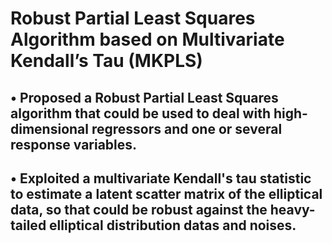 # Robust Partial Least Squares Algorithm based on Multivariate Kendall’s Tau (MKPLS)
## • Proposed a Robust Partial Least Squares algorithm that could be used to deal with high-dimensional regressors and one or several response variables. 
## • Exploited a multivariate Kendall's tau statistic to estimate a latent scatter matrix of the elliptical data, so that could be robust against the heavy-tailed elliptical distribution datas and noises.
